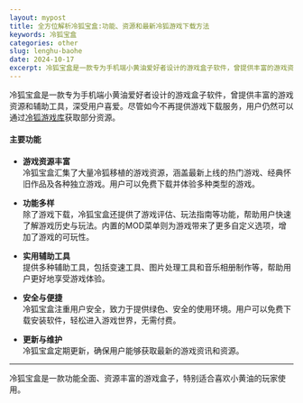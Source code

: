 ```yaml
---
layout: mypost
title: 全方位解析冷狐宝盒:功能、资源和最新冷狐游戏下载方法
keywords: 冷狐宝盒
categories: other
slug: lenghu-baohe
date: 2024-10-17
excerpt: 冷狐宝盒是一款专为手机端小黄油爱好者设计的游戏盒子软件，曾提供丰富的游戏资源和辅助工具，深受用户喜爱。尽管如今不再提供游戏下载服务，用户仍然可以通过冷狐游戏库获取部分资源。
---
```


冷狐宝盒是一款专为手机端小黄油爱好者设计的游戏盒子软件，曾提供丰富的游戏资源和辅助工具，深受用户喜爱。尽管如今不再提供游戏下载服务，用户仍然可以通过[冷狐游戏库](https://qfafa.com/portal/zy/lenghu/)获取部分资源。

#### 主要功能

- **游戏资源丰富**  
  冷狐宝盒汇集了大量冷狐移植的游戏资源，涵盖最新上线的热门游戏、经典怀旧作品及各种独立游戏。用户可以免费下载并体验多种类型的游戏。

- **功能多样**  
  除了游戏下载，冷狐宝盒还提供了游戏评估、玩法指南等功能，帮助用户快速了解游戏历史与玩法。内置的MOD菜单则为游戏带来了更多自定义选项，增加了游戏的可玩性。

- **实用辅助工具**  
  提供多种辅助工具，包括变速工具、图片处理工具和音乐相册制作等，帮助用户更好地享受游戏体验。

- **安全与便捷**  
  冷狐宝盒注重用户安全，致力于提供绿色、安全的使用环境。用户可以免费下载安装软件，轻松进入游戏世界，无需付费。

- **更新与维护**  
  冷狐宝盒定期更新，确保用户能够获取最新的游戏资讯和资源。

---

冷狐宝盒是一款功能全面、资源丰富的游戏盒子，特别适合喜欢小黄油的玩家使用。